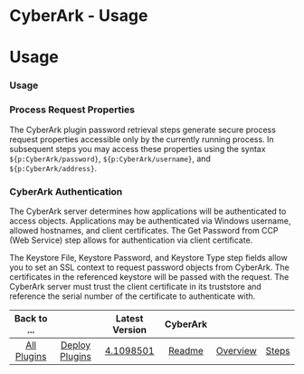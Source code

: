 
CyberArk - Usage
================

# Usage


### Usage




### Process Request Properties

The CyberArk plugin password retrieval steps generate secure process request properties accessible only by the currently running process. In subsequent steps you may access these properties using the syntax ``${p:CyberArk/password}``, ``${p:CyberArk/username}``, and ``${p:CyberArk/address}``.

### CyberArk Authentication

The CyberArk server determines how applications will be authenticated to access objects. Applications may be authenticated via Windows username, allowed hostnames, and client certificates. The Get Password from CCP (Web Service) step allows for authentication via client certificate.

The Keystore File, Keystore Password, and Keystore Type step fields allow you to set an SSL context to request password objects from CyberArk. The certificates in the referenced keystore will be passed with the request. The CyberArk server must trust the client certificate in its truststore and reference the serial number of the certificate to authenticate with.


|Back to ...||Latest Version|CyberArk |||
| :---: | :---: | :---: | :---: | :---: | :---: |
|[All Plugins](../../index.md)|[Deploy Plugins](../README.md)|[4.1098501](https://raw.githubusercontent.com/UrbanCode/IBM-UCD-PLUGINS/main/files/cyberark/cyberark-4.1098501.zip)|[Readme](README.md)|[Overview](overview.md)|[Steps](steps.md)|
